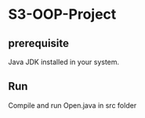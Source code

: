 # S3-OOP-Project

## prerequisite

Java JDK installed in your system. 

## Run
Compile and run Open.java in src folder
